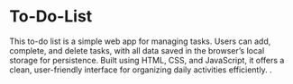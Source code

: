 # To-Do-List
This to-do list is a simple web app for managing tasks. Users can add, complete, and delete tasks, with all data saved in the browser’s local storage for persistence. Built using HTML, CSS, and JavaScript, it offers a clean, user-friendly interface for organizing daily activities efficiently. .
